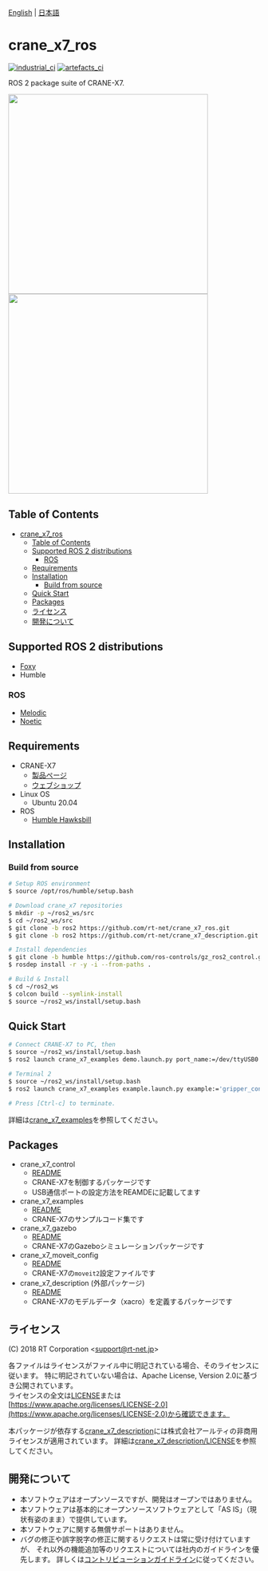 [English](README.en.md) | [日本語](README.md)

# crane_x7_ros

[![industrial_ci](https://github.com/rt-net/crane_x7_ros/actions/workflows/industrial_ci.yml/badge.svg?branch=ros2)](https://github.com/rt-net/crane_x7_ros/actions/workflows/industrial_ci.yml)
[![artefacts_ci](https://ui.artefacts.com/api/crane-x7/badges/test.svg)](https://ui.artefacts.com/crane-x7/tests)

ROS 2 package suite of CRANE-X7.

<img src=https://rt-net.github.io/images/crane-x7/CRANE-X7-500x500.png width=400px/><img src=https://rt-net.github.io/images/crane-x7/crane_x7_gazebo_ros2.png width=400px />

## Table of Contents

- [crane\_x7\_ros](#crane_x7_ros)
  - [Table of Contents](#table-of-contents)
  - [Supported ROS 2 distributions](#supported-ros-2-distributions)
    - [ROS](#ros)
  - [Requirements](#requirements)
  - [Installation](#installation)
    - [Build from source](#build-from-source)
  - [Quick Start](#quick-start)
  - [Packages](#packages)
  - [ライセンス](#ライセンス)
  - [開発について](#開発について)

## Supported ROS 2 distributions

- [Foxy](https://github.com/rt-net/crane_x7_ros/tree/foxy-devel)
- Humble

### ROS

- [Melodic](https://github.com/rt-net/crane_x7_ros/tree/master)
- [Noetic](https://github.com/rt-net/crane_x7_ros/tree/master)

## Requirements

- CRANE-X7
  - [製品ページ](https://rt-net.jp/products/crane-x7/)
  - [ウェブショップ](https://www.rt-shop.jp/index.php?main_page=product_info&products_id=3660)
- Linux OS
  - Ubuntu 20.04
- ROS
  - [Humble Hawksbill](https://docs.ros.org/en/humble/Installation.html)

## Installation

### Build from source

```sh
# Setup ROS environment
$ source /opt/ros/humble/setup.bash

# Download crane_x7 repositories
$ mkdir -p ~/ros2_ws/src
$ cd ~/ros2_ws/src
$ git clone -b ros2 https://github.com/rt-net/crane_x7_ros.git
$ git clone -b ros2 https://github.com/rt-net/crane_x7_description.git

# Install dependencies
$ git clone -b humble https://github.com/ros-controls/gz_ros2_control.git
$ rosdep install -r -y -i --from-paths .

# Build & Install
$ cd ~/ros2_ws
$ colcon build --symlink-install
$ source ~/ros2_ws/install/setup.bash
```

## Quick Start

```sh
# Connect CRANE-X7 to PC, then
$ source ~/ros2_ws/install/setup.bash
$ ros2 launch crane_x7_examples demo.launch.py port_name:=/dev/ttyUSB0

# Terminal 2
$ source ~/ros2_ws/install/setup.bash
$ ros2 launch crane_x7_examples example.launch.py example:='gripper_control'

# Press [Ctrl-c] to terminate.
```

詳細は[crane_x7_examples](./crane_x7_examples/README.md)を参照してください。

## Packages

- crane_x7_control
  - [README](./crane_x7_control/README.md)
  - CRANE-X7を制御するパッケージです
  - USB通信ポートの設定方法をREAMDEに記載してます
- crane_x7_examples
  - [README](./crane_x7_examples/README.md)
  - CRANE-X7のサンプルコード集です
- crane_x7_gazebo
  - [README](./crane_x7_gazebo/README.md)
  - CRANE-X7のGazeboシミュレーションパッケージです
- crane_x7_moveit_config
  - [README](./crane_x7_moveit_config/README.md)
  - CRANE-X7の`moveit2`設定ファイルです
- crane_x7_description (外部パッケージ)
  - [README](https://github.com/rt-net/crane_x7_description/blob/ros2/README.md)
  - CRANE-X7のモデルデータ（xacro）を定義するパッケージです

## ライセンス

(C) 2018 RT Corporation \<support@rt-net.jp\>

各ファイルはライセンスがファイル中に明記されている場合、そのライセンスに従います。
特に明記されていない場合は、Apache License, Version 2.0に基づき公開されています。  
ライセンスの全文は[LICENSE](./LICENSE)または[https://www.apache.org/licenses/LICENSE-2.0](https://www.apache.org/licenses/LICENSE-2.0)から確認できます。

本パッケージが依存する[crane_x7_description](https://github.com/rt-net/crane_x7_description/tree/ros2)には株式会社アールティの非商用ライセンスが適用されています。
詳細は[crane_x7_description/LICENSE](https://github.com/rt-net/crane_x7_description/blob/ros2/LICENSE)を参照してください。

## 開発について

- 本ソフトウェアはオープンソースですが、開発はオープンではありません。
- 本ソフトウェアは基本的にオープンソースソフトウェアとして「AS IS」（現状有姿のまま）で提供しています。
- 本ソフトウェアに関する無償サポートはありません。
- バグの修正や誤字脱字の修正に関するリクエストは常に受け付けていますが、
それ以外の機能追加等のリクエストについては社内のガイドラインを優先します。
詳しくは[コントリビューションガイドライン](./CONTRIBUTING.md)に従ってください。
